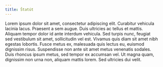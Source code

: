 ```yaml
---
title: Štatút
---
```

Lorem ipsum dolor sit amet, consectetur adipiscing elit. Curabitur vehicula lacinia lacus. Praesent a sem augue. Duis ultricies ac tellus et mattis. Aliquam tempor dolor id ante interdum vehicula. Sed turpis nunc, feugiat sed vestibulum sit amet, sollicitudin vel est. Vivamus quis diam sit amet nibh egestas lobortis. Fusce metus ex, malesuada quis lectus eu, euismod dignissim risus. Suspendisse non ante sit amet metus venenatis sodales. Duis rhoncus ipsum metus, sed tempor ex accumsan vel. Ut magna quam, dignissim non urna non, aliquam mattis lorem. Sed ultricies dui velit.
